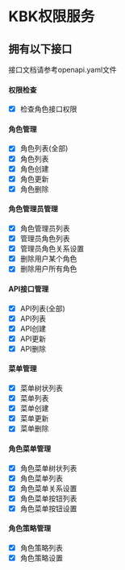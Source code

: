 # KBK权限服务

## 拥有以下接口
接口文档请参考openapi.yaml文件
#### 权限检查
- [x]  检查角色接口权限
#### 角色管理
- [x]  角色列表(全部)
- [x]  角色列表
- [x]  角色创建
- [x]  角色更新
- [x]  角色删除
#### 角色管理员管理
- [x]  角色管理员列表
- [x]  管理员角色列表
- [x]  管理员角色关系设置
- [x]  删除用户某个角色
- [x]  删除用户所有角色
#### API接口管理
- [x]  API列表(全部)
- [x]  API列表
- [x]  API创建
- [x]  API更新
- [x]  API删除
#### 菜单管理
- [x]  菜单树状列表
- [x]  菜单列表
- [x]  菜单创建
- [x]  菜单更新
- [x]  菜单删除
#### 角色菜单管理
- [x]  角色菜单树状列表
- [x]  角色菜单列表
- [x]  角色菜单关系设置
- [x]  角色菜单按钮列表
- [x]  角色菜单按钮设置
#### 角色策略管理
- [x]  角色策略列表
- [x]  角色策略设置